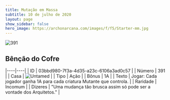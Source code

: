 ```yaml
---
title: Mutação em Massa
subtitle: 10 de julho de 2020
layout: page
show_sidebar: false
hero_image: https://archonarcana.com/images/f/f5/Starter-mm.jpg
---
```


![391](https://cdn.keyforgegame.com/media/card_front/pt/479_391_66QQ7HV563PV_pt.png)

## Bênção do Cofre

|----|----|
| ID | 03bbd980-7f3a-4d35-a23c-6106a3ad0c57 |
| Número | 391 |
| Casa | ![Untamed](https://archonarcana.com/images/thumb/b/bd/Untamed.png/22px-Untamed.png "Indomados") |
| Tipo | Ação |
| Bônus | 1A |
| Texto | Jogar: Cada jogador ganha 1A para cada criatura Mutante que controla. |
| Raridade | Incomum |
| Dizeres | "Uma mudança tão brusca assim só pode  ser a vontade dos Arquitetos." |
